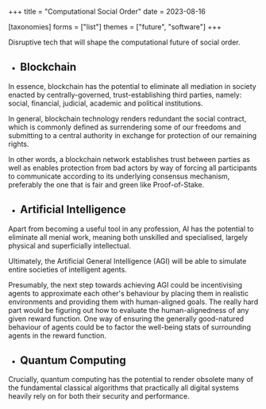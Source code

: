 +++
title = "Computational Social Order"
date = 2023-08-16

[taxonomies]
forms = ["list"]
themes = ["future", "software"]
+++

Disruptive tech that will shape the computational future of social order.

<!-- more -->

- ## **Blockchain**

In essence, blockchain has the potential to eliminate all mediation in society enacted by centrally-governed, trust-establishing third parties, namely: social, financial, judicial, academic and political institutions.

In general, blockchain technology renders redundant the social contract, which is commonly defined as surrendering some of our freedoms and submitting to a central authority in exchange for protection of our remaining rights.

In other words, a blockchain network establishes trust between parties as well as enables protection from bad actors by way of forcing all participants to communicate according to its underlying consensus mechanism, preferably the one that is fair and green like Proof-of-Stake.

- ## **Artificial Intelligence**

Apart from becoming a useful tool in any profession, AI has the potential to eliminate all menial work, meaning both unskilled and specialised, largely physical and superficially intellectual.

Ultimately, the Artificial General Intelligence (AGI) will be able to simulate entire societies of intelligent agents.

Presumably, the next step towards achieving AGI could be incentivising agents to approximate each other's behaviour by placing them in realistic environments and providing them with human-aligned goals. The really hard part would be figuring out how to evaluate the human-alignedness of any given reward function. One way of ensuring the generally good-natured behaviour of agents could be to factor the well-being stats of surrounding agents in the reward function.

- ## **Quantum Computing**

Crucially, quantum computing has the potential to render obsolete many of the fundamental classical algorithms that practically all digital systems heavily rely on for both their security and performance.
